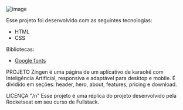 ![image](https://github.com/user-attachments/assets/6099ac60-b95a-4811-9ecd-8a3948a3bff3)

Esse projeto foi desenvolvido com as seguintes tecnologias: 
- HTML
- CSS

Bibliotecas:
- [Google fonts](https://fonts.google.com/)

PROJETO
Zingen é uma página de um aplicativo de karaokê com Inteligência Artificial, responsiva e adaptável para desktop e mobile. É dividido em seções: header, hero, about, features, pricing e download.

LICENÇA "/n"
Esse projeto é uma réplica do projeto desenvolvido pela Rocketseat em seu curso de Fullstack.

